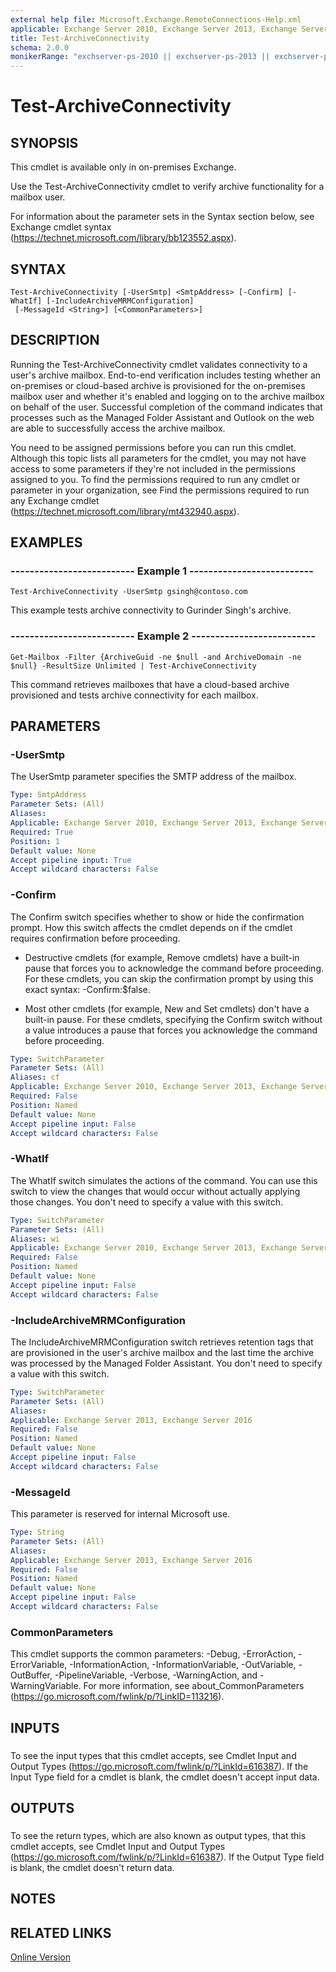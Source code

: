 ```yaml
---
external help file: Microsoft.Exchange.RemoteConnections-Help.xml
applicable: Exchange Server 2010, Exchange Server 2013, Exchange Server 2016
title: Test-ArchiveConnectivity
schema: 2.0.0
monikerRange: "exchserver-ps-2010 || exchserver-ps-2013 || exchserver-ps-2016"
---
```


# Test-ArchiveConnectivity

## SYNOPSIS
This cmdlet is available only in on-premises Exchange.

Use the Test-ArchiveConnectivity cmdlet to verify archive functionality for a mailbox user.

For information about the parameter sets in the Syntax section below, see Exchange cmdlet syntax (https://technet.microsoft.com/library/bb123552.aspx).

## SYNTAX

```
Test-ArchiveConnectivity [-UserSmtp] <SmtpAddress> [-Confirm] [-WhatIf] [-IncludeArchiveMRMConfiguration]
 [-MessageId <String>] [<CommonParameters>]
```

## DESCRIPTION
Running the Test-ArchiveConnectivity cmdlet validates connectivity to a user's archive mailbox. End-to-end verification includes testing whether an on-premises or cloud-based archive is provisioned for the on-premises mailbox user and whether it's enabled and logging on to the archive mailbox on behalf of the user. Successful completion of the command indicates that processes such as the Managed Folder Assistant and Outlook on the web are able to successfully access the archive mailbox.

You need to be assigned permissions before you can run this cmdlet. Although this topic lists all parameters for the cmdlet, you may not have access to some parameters if they're not included in the permissions assigned to you. To find the permissions required to run any cmdlet or parameter in your organization, see Find the permissions required to run any Exchange cmdlet (https://technet.microsoft.com/library/mt432940.aspx).

## EXAMPLES

### -------------------------- Example 1 --------------------------
```
Test-ArchiveConnectivity -UserSmtp gsingh@contoso.com
```

This example tests archive connectivity to Gurinder Singh's archive.

### -------------------------- Example 2 --------------------------
```
Get-Mailbox -Filter {ArchiveGuid -ne $null -and ArchiveDomain -ne $null} -ResultSize Unlimited | Test-ArchiveConnectivity
```

This command retrieves mailboxes that have a cloud-based archive provisioned and tests archive connectivity for each mailbox.

## PARAMETERS

### -UserSmtp
The UserSmtp parameter specifies the SMTP address of the mailbox.

```yaml
Type: SmtpAddress
Parameter Sets: (All)
Aliases:
Applicable: Exchange Server 2010, Exchange Server 2013, Exchange Server 2016
Required: True
Position: 1
Default value: None
Accept pipeline input: True
Accept wildcard characters: False
```

### -Confirm
The Confirm switch specifies whether to show or hide the confirmation prompt. How this switch affects the cmdlet depends on if the cmdlet requires confirmation before proceeding.

- Destructive cmdlets (for example, Remove cmdlets) have a built-in pause that forces you to acknowledge the command before proceeding. For these cmdlets, you can skip the confirmation prompt by using this exact syntax: -Confirm:$false.

- Most other cmdlets (for example, New and Set cmdlets) don't have a built-in pause. For these cmdlets, specifying the Confirm switch without a value introduces a pause that forces you acknowledge the command before proceeding.

```yaml
Type: SwitchParameter
Parameter Sets: (All)
Aliases: cf
Applicable: Exchange Server 2010, Exchange Server 2013, Exchange Server 2016
Required: False
Position: Named
Default value: None
Accept pipeline input: False
Accept wildcard characters: False
```

### -WhatIf
The WhatIf switch simulates the actions of the command. You can use this switch to view the changes that would occur without actually applying those changes. You don't need to specify a value with this switch.

```yaml
Type: SwitchParameter
Parameter Sets: (All)
Aliases: wi
Applicable: Exchange Server 2010, Exchange Server 2013, Exchange Server 2016
Required: False
Position: Named
Default value: None
Accept pipeline input: False
Accept wildcard characters: False
```

### -IncludeArchiveMRMConfiguration
The IncludeArchiveMRMConfiguration switch retrieves retention tags that are provisioned in the user's archive mailbox and the last time the archive was processed by the Managed Folder Assistant. You don't need to specify a value with this switch.

```yaml
Type: SwitchParameter
Parameter Sets: (All)
Aliases:
Applicable: Exchange Server 2013, Exchange Server 2016
Required: False
Position: Named
Default value: None
Accept pipeline input: False
Accept wildcard characters: False
```

### -MessageId
This parameter is reserved for internal Microsoft use.

```yaml
Type: String
Parameter Sets: (All)
Aliases:
Applicable: Exchange Server 2013, Exchange Server 2016
Required: False
Position: Named
Default value: None
Accept pipeline input: False
Accept wildcard characters: False
```

### CommonParameters
This cmdlet supports the common parameters: -Debug, -ErrorAction, -ErrorVariable, -InformationAction, -InformationVariable, -OutVariable, -OutBuffer, -PipelineVariable, -Verbose, -WarningAction, and -WarningVariable. For more information, see about_CommonParameters (https://go.microsoft.com/fwlink/p/?LinkID=113216).

## INPUTS

###  
To see the input types that this cmdlet accepts, see Cmdlet Input and Output Types (https://go.microsoft.com/fwlink/p/?LinkId=616387). If the Input Type field for a cmdlet is blank, the cmdlet doesn't accept input data.

## OUTPUTS

###  
To see the return types, which are also known as output types, that this cmdlet accepts, see Cmdlet Input and Output Types (https://go.microsoft.com/fwlink/p/?LinkId=616387). If the Output Type field is blank, the cmdlet doesn't return data.

## NOTES

## RELATED LINKS

[Online Version](https://technet.microsoft.com/library/0db98a12-8cbb-4e9a-add4-c1847b057a44.aspx)
